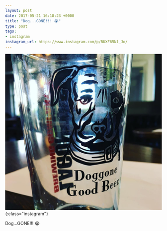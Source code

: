 ```yaml
---
layout: post
date: 2017-05-21 16:18:23 +0000
title: "Dog...GONE!!! 😭"
type: post
tags:
- instagram
instagram_url: https://www.instagram.com/p/BUXF65Nl_Jo/
---
```


![Instagram - BUXF65Nl_Jo](/img/BUXF65Nl_Jo.jpg){:class="instagram"}

Dog...GONE!!! 😭
